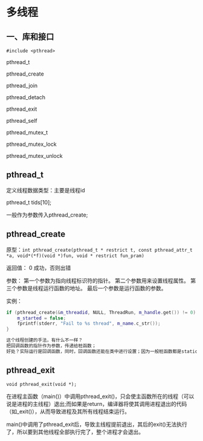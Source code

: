 # 多线程

## 一、库和接口

`#include <pthread>`


pthread_t

pthread_create

pthread_join

pthread_detach

pthread_exit

pthread_self

pthread_mutex_t

pthread_mutex_lock

pthread_mutex_unlock



## pthread_t

定义线程数据类型：主要是线程id

pthread_t tids[10];

一般作为参数传入pthread_create;


## pthread_create

原型：`int pthread_create(pthread_t * restrict t, const pthread_attr_t *a, void*(*f)(void *)fun, void * restrict fun_pram) `

返回值： 0 成功，否则出错

参数：
第一个参数为指向线程标识符的指针。
第二个参数用来设置线程属性。
第三个参数是线程运行函数的地址。
最后一个参数是运行函数的参数。


实例：


``` c++
if (pthread_create(&m_threadid, NULL, ThreadRun, m_handle.get()) != 0) {
    m_started = false;
    fprintf(stderr, "Fail to %s thread", m_name.c_str());
}

这个线程创建的手法，有什么不一样？ 
把回调函数的指针作为参数，传递给桩函数；
好处？实际运行是回调函数，同时，回调函数还能在类中进行设置；因为一般桩函数都是static的独立的函数：static void* fun(void *)

```


## pthread_exit

`void pthread_exit(void *);`

在进程主函数（main()）中调用pthread_exit()，只会使主函数所在的线程（可以说是进程的主线程）退出;而如果是return，编译器将使其调用进程退出的代码（如_exit()），从而导致进程及其所有线程结束运行。

main()中调用了pthread_exit后，导致主线程提前退出，其后的exit()无法执行了，所以要到其他线程全部执行完了，整个进程才会退出。



## 





